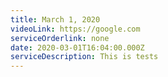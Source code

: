 ```yaml
---
title: March 1, 2020
videoLink: https://google.com
serviceOrderlink: none
date: 2020-03-01T16:04:00.000Z
serviceDescription: This is tests
---
```

